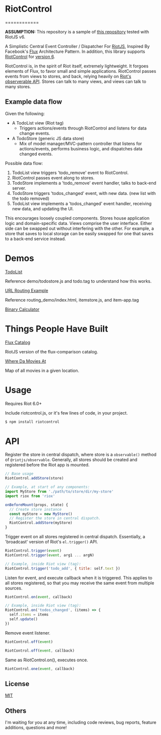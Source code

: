 # RiotControl

============

**ASSUMPTION:** This repository is a sample of [this repository](https://github.com/jimsparkman/RiotControl) tested with RiotJS v6.

A Simplistic Central Event Controller / Dispatcher For [RiotJS](https://github.com/riot/riot), Inspired By Facebook's [Flux](https://github.com/facebook/flux) Architecture Pattern.
In addition, this library supports [RiotControl](https://github.com/jimsparkman/RiotControl) for [version 6](https://riot.js.org/).

RiotControl is, in the spirit of Riot itself, extremely lightweight. It forgoes elements of Flux, to favor small and simple applications. RiotControl passes events from views to stores, and back, relying heavily on [Riot's observerable API](https://github.com/riot/observable). Stores can talk to many views, and views can talk to many stores.

## Example data flow

Given the following:

- A TodoList view (Riot tag)
  - Triggers actions/events through RiotControl and listens for data change events.
- A TodoStore (generic JS data store)
  - Mix of model manager/MVC-pattern controller that listens for actions/events, performs business logic, and dispatches data changed events.

Possible data flow:

1. TodoList view triggers 'todo_remove' event to RiotControl.
2. RiotControl passes event along to stores.
3. TodoStore implements a 'todo_remove' event handler, talks to back-end server.
4. TodoStore triggers 'todos_changed' event, with new data. (new list with the todo removed)
5. TodoList view implements a 'todos_changed' event handler, receiving new data, and updating the UI.

This encourages loosely coupled components. Stores house application logic and domain-specific data. Views comprise the user interface. Either side can be swapped out without interfering with the other. For example, a store that saves to local storage can be easily swapped for one that saves to a back-end service instead.

# Demos

[TodoList](http://kkeeth.github.io/RiotControl/demo/)

Reference demo/todostore.js and todo.tag to understand how this works.

[URL Routing Example](http://kkeeth.github.io/RiotControl/routing_demo/)

Reference routing_demo/index.html, itemstore.js, and item-app.tag

[Binary Calculator](http://kkeeth.github.io/RiotControl/binary_demo/)

# Things People Have Built

[Flux Catalog](https://github.com/txchen/feplay/tree/gh-pages/riot_flux)

RiotJS version of the flux-comparison catalog.

[Where Da Movies At](https://github.com/derekr/wheredamoviesat)

Map of all movies in a given location.

# Usage

Requires Riot 6.0+

Include riotcontrol.js, or it's few lines of code, in your project.

```bash
$ npm install riotcontrol
```

# API

Register the store in central dispatch, where store is a `observable()` method of `@riotjs/observable`. Generally, all stores should be created and registered before the Riot app is mounted.

```javascript
// Base usage
RiotControl.addStore(store)

// Example, at start of any components:
import MyStore from './path/to/store/dir/my-store'
import riox from 'riox'

onBeforeMount(props, state) {
  // Create store instance
  const myStore = new MyStore()
  // Register the store in central dispatch.
  RiotControl.addStore(myStore)
}
```

Trigger event on all stores registered in central dispatch. Essentially, a 'broadcast' version of Riot's `el.trigger()` API.

```javascript
RiotControl.trigger(event)
RiotControl.trigger(event, arg1 ... argN)

// Example, inside Riot view (tag):
RiotControl.trigger('todo_add', { title: self.text })
```

Listen for event, and execute callback when it is triggered. This applies to all stores registered, so that you may receive the same event from multiple sources.

```javascript
RiotControl.on(event, callback)

// Example, inside Riot view (tag):
RiotControl.on('todos_changed', (items) => {
  self.items = items
  self.update()
})
```

Remove event listener.

```javascript
RiotControl.off(event)

RiotControl.off(event, callback)
```

Same as RiotControl.on(), executes once.

```javascript
RiotControl.one(event, callback)
```

## License

[MIT](https://github.com/kkeeth/riox/blob/master/LICENSE)

## Others

I'm waiting for you at any time, including code reviews, bug reports, feature additions, questions and more!
